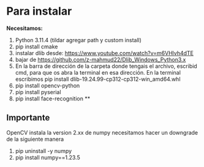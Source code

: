 # Para instalar

**Necesitamos:**

 1. Python 3.11.4 (tildar agregar path y custom install)
 2. pip install cmake
 3. instalar dlib desde: https://www.youtube.com/watch?v=m6VHlvh4dTE
 4. bajar de https://github.com/z-mahmud22/Dlib_Windows_Python3.x
 5. En la barra de dirección de la carpeta donde tengais el archivo, escribid cmd, para que os abra la terminal en esa dirección. En la terminal escribimos pip install dlib-19.24.99-cp312-cp312-win_amd64.whl
 6. pip install opencv-python
 7. pip install pyserial
 8. pip install face-recognition
**

## Importante
OpenCV instala la version 2.xx de numpy necesitamos hacer un downgrade de la siguiente manera

 1. pip uninstall -y numpy
 2. pip install numpy==1.23.5